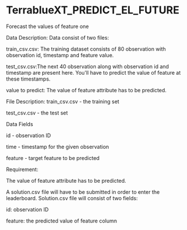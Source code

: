 # TerrablueXT_PREDICT_EL_FUTURE

Forecast the values of feature one

Data Description:
Data consist of two files:

train_csv.csv: The training dataset consists of 80 observation with observation id, timestamp and feature value.

test_csv.csv:The next 40 observation along with observation id and timestamp are present here. You'll have to predict the value of feature at these timestamps.

value to predict: The value of feature attribute has to be predicted.


File Description:
train_csv.csv - the training set

test_csv.csv - the test set

Data Fields

id - observation ID

time - timestamp for the given observation

feature - target feature to be predicted



Requirement:

The value of feature attribute has to be predicted.


A solution.csv file will have to be submitted in order to enter the leaderboard. Solution.csv file will consist of two fields:

id: observation ID

feature: the predicted value of feature column
